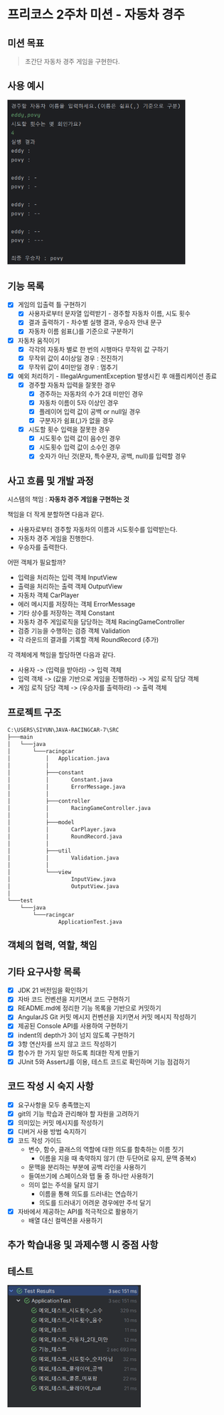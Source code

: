 # 프리코스 2주차 미션 - 자동차 경주

## 미션 목표 

> 초간단 자동차 경주 게임을 구현한다.

## 사용 예시 

<img alt="실행 결과 프리뷰" src="./docs/images/preview.png" style="width:400px" />

## 기능 목록 

- [x] 게임의 입출력 틀 구현하기
    - [x] 사용자로부터 문자열 입력받기 - 경주할 자동차 이름, 시도 횟수
    - [x] 결과 출력하기 - 차수별 실행 결과, 우승자 안내 문구
    - [x] 자동차 이름 쉼표(,)를 기준으로 구분하기
- [x] 자동차 움직이기
    - [x] 각각의 자동차 별로 한 번의 시행마다 무작위 값 구하기
    - [x] 무작위 값이 4이상일 경우 : 전진하기
    - [x] 무작위 값이 4미만일 경우 : 멈추기
- [x] 예외 처리하기 - IllegalArgumentException 발생시킨 후 애플리케이션 종료
    - [x] 경주할 자동차 입력을 잘못한 경우
        - [x] 경주하는 자동차의 수가 2대 미만인 경우
        - [x] 자동차 이름이 5자 이상인 경우
        - [x] 플레이어 입력 값이 공백 or null일 경우
        - [x] 구분자가 쉼표(,)가 없을 경우
    - [x] 시도할 횟수 입력을 잘못한 경우
        - [x] 시도횟수 입력 값이 음수인 경우
        - [x] 시도횟수 입력 값이 소수인 경우
        - [x] 숫자가 아닌 것(문자, 특수문자, 공백, null)를 입력할 경우

## 사고 흐름 및 개발 과정

시스템의 책임 : **자동차 경주 게임을 구현하는 것**

책임을 더 작게 분할하면 다음과 같다.
- 사용자로부터 경주할 자동차의 이름과 시도횟수를 입력받는다.
- 자동차 경주 게임을 진행한다.
- 우승자를 출력한다.

어떤 객체가 필요할까?
- 입력을 처리하는 입력 객체 InputView
- 출력을 처리하는 출력 객체 OutputView
- 자동차 객체 CarPlayer
- 에러 메시지를 저장하는 객체 ErrorMessage
- 기타 상수를 저장하는 객체 Constant
- 자동차 경주 게임로직을 담당하는 객체 RacingGameController
- 검증 기능을 수행하는 검증 객체 Validation
- 각 라운드의 결과를 기록할 객체 RoundRecord (추가)

각 객체에게 책임을 할당하면 다음과 같다.
- 사용자 -> (입력을 받아라) -> 입력 객체
- 입력 객체 -> (값을 기반으로 게임을 진행하라) -> 게임 로직 담당 객체
- 게임 로직 담당 객체 -> (우승자를 출력하라) -> 출력 객체

## 프로젝트 구조

```text
C:\USERS\SIYUN\JAVA-RACINGCAR-7\SRC
├───main
│   └───java
│       └───racingcar
│           │   Application.java
│           │
│           ├───constant
│           │       Constant.java
│           │       ErrorMessage.java
│           │
│           ├───controller
│           │       RacingGameController.java
│           │
│           ├───model
│           │       CarPlayer.java
│           │       RoundRecord.java
│           │
│           ├───util
│           │       Validation.java
│           │
│           └───view
│                   InputView.java
│                   OutputView.java
│
└───test
    └───java
        └───racingcar
                ApplicationTest.java
```

## 객체의 협력, 역할, 책임


## 기타 요구사항 목록 

- [x] JDK 21 버전임을 확인하기
- [x] 자바 코드 컨벤션을 지키면서 코드 구현하기
- [x] README.md에 정리한 기능 목록을 기반으로 커밋하기
- [x] AngularJS Git 커밋 메시지 컨벤션을 지키면서 커밋 메시지 작성하기
- [x] 제공된 Console API를 사용하여 구현하기
- [x] indent의 depth가 3이 넘지 않도록 구현하기
- [x] 3항 연산자를 쓰지 않고 코드 작성하기
- [x] 함수가 한 가지 일만 하도록 최대한 작게 만들기
- [x] JUnit 5와 AssertJ를 이용, 테스트 코드로 확인하며 기능 점검하기

## 코드 작성 시 숙지 사항

- [x] 요구사항을 모두 충족했는지
- [x] git의 기능 학습과 관리해야 할 자원을 고려하기
- [x] 의미있는 커밋 메시지를 작성하기
- [x] 디버거 사용 방법 숙지하기
- [x] 코드 작성 가이드
    - 변수, 함수, 클래스의 역할에 대한 의도를 함축하는 이름 짓기
        - 이름을 지을 때 축약하지 않기 (한 두단어로 유지, 문맥 중복x)
    - 문맥을 분리하는 부분에 공백 라인을 사용하기
    - 들여쓰기에 스페이스와 탭 둘 중 하나만 사용하기
    - 의미 없는 주석을 달지 않기
        - 이름을 통해 의도를 드러내는 연습하기
        - 의도를 드러내기 어려운 경우에만 주석 달기
- [x] 자바에서 제공하는 API를 적극적으로 활용하기
    - 배열 대신 컬렉션을 사용하기

## 추가 학습내용 및 과제수행 시 중점 사항



## 테스트

<img alt="테스트 결과" src="./docs/images/test.png" style="width:300px" />



